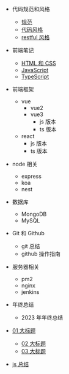 - 代码规范和风格
  - [规范](/docs/01.md)
  - [代码风格](/docs/02.md)
  - [restful 风格](/docs/03.md)
- 前端笔记
  - [HTML 和 CSS](/docs/04.md)
  - [JavaScript](/docs/05.md)
  - [TypeScript](/docs/06.md)
- 前端框架

  - vue
    - vue2
    - vue3
      - js 版本
      - ts 版本
  - react
    - js 版本
    - ts 版本

- node 相关
  - express
  - koa
  - nest
- 数据库

  - MongoDB
  - MySQL

- Git 和 Github

  - git 总结
  - github 操作指南

- 服务器相关
  - pm2
  - nginx
  - jenkins
- 年终总结

  - 2023 年年终总结

- [01 大标题](/docs/01.md) <!--注意这里是相对路径 如果有多层的话也是一样的规则-->
  - [02 大标题](/docs/02.md) <!--注意这里是相对路径 如果有多层的话也是一样的规则-->
  - [03 大标题](/docs/03.md) <!--注意这里是相对路径 如果有多层的话也是一样的规则-->
- [js 总结](/docs/js%E6%80%BB%E7%BB%93.md)
